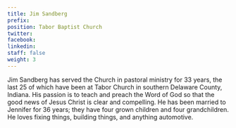 ```yaml
---
title: Jim Sandberg
prefix: 
position: Tabor Baptist Church
twitter: 
facebook:
linkedin:
staff: false
weight: 3
---
```


Jim Sandberg has served the Church in pastoral ministry for 33 years, the last 25 of which have been at Tabor Church in southern Delaware County, Indiana. His passion is to teach and preach the Word of God so that the good news of Jesus Christ is clear and compelling. He has been married to Jennifer for 36 years; they have four grown children and four grandchildren. He loves fixing things, building things, and anything automotive.


